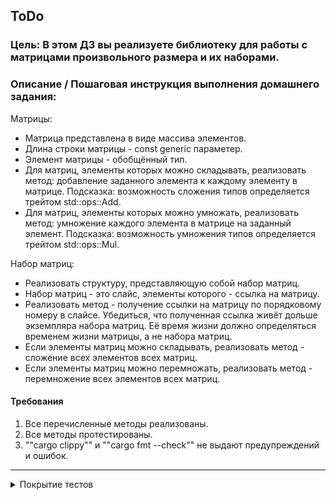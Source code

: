 ## ToDo

### Цель: В этом ДЗ вы реализуете библиотеку для работы с матрицами произвольного размера и их наборами.

### Описание / Пошаговая инструкция выполнения домашнего задания:

Матрицы:

* Матрица представлена в виде массива элементов.
* Длина строки матрицы - const generic параметер.
* Элемент матрицы - обобщённый тип.
* Для матриц, элементы которых можно складывать, реализовать метод: добавление заданного элемента к каждому элементу в
  матрице. Подсказка: возможность сложения типов определяется трейтом std::ops::Add.
* Для матриц, элементы которых можно умножать, реализовать метод: умножение каждого элемента в матрице на заданный
  элемент. Подсказка: возможность умножения типов определяется трейтом std::ops::Mul.

Набор матриц:

* Реализовать структуру, представляющую собой набор матриц.
* Набор матриц - это слайс, элементы которого - ссылка на матрицу.
* Реализовать метод - получение ссылки на матрицу по порядковому номеру в слайсе. Убедиться, что полученная ссылка живёт
  дольше экземпляра набора матриц. Её время жизни должно определяться временем жизни матрицы, а не набора матриц.
* Если элементы матриц можно складывать, реализовать метод - сложение всех элементов всех матриц.
* Если элементы матриц можно перемножать, реализовать метод - перемножение всех элементов всех матриц.

#### Требования

1. Все перечисленные методы реализованы.
2. Все методы протестированы.
3. ""cargo clippy"" и ""cargo fmt --check"" не выдают предупреждений и ошибок.

---

<details>

<summary> Покрытие тестов</summary>

[How to do code coverage in Rust](https://blog.rng0.io/how-to-do-code-coverage-in-rust)

setup:
```sh
cargo install grcov cargo-tarpaulin
rustup component add llvm-tools-preview
```



Тесты для проверки покрытия (в директории проекта)
```shell
CARGO_INCREMENTAL=0 RUSTFLAGS='-Cinstrument-coverage' LLVM_PROFILE_FILE='cargo-test-%p-%m.profraw' cargo test
```
Формирование отчета о покрытии (в директории проекта)
```shell
grcov . --binary-path ../target/debug/deps/ -s . -t html --branch --ignore-not-existing --ignore '../*' --ignore "/*" -o ../target/coverage/html 
```

</details>
